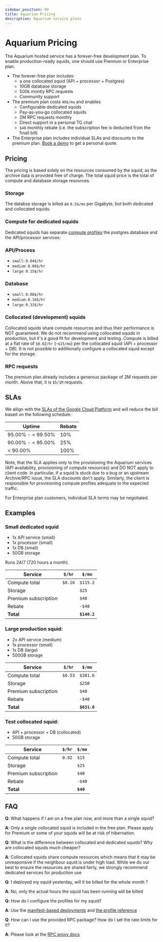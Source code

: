 ```yaml
---
sidebar_position: 99
title: Aquarium Pricing
description: Aquarium service plans 
---
```


# Aquarium Pricing

The Aquarium hosted service has a forever-free development plan. To enable production-ready squids, one should use Premium or Enterprise plan.

- The forever-free plan includes: 
  -  a one collocated squid (API + processor + Postgres)
  -  10GB database storage 
  -  500k montly RPC requests
  -  Community support
- The premium plan costs `40$/mo` and enables
  - Configurable dedicated squids 
  - Pay-as-you-go collocated squids
  - 2M RPC requests monthly
  - Direct support in a personal TG chat
  - `$40` monthly rebate (i.e. the subscription fee is deducted from the finall bill) 
- The Enterprise plan includes individual SLAs and discounts to the premium plan. [Book a demo](https://calendly.com/d/yzj-48g-bf7/subsquid-demo) to get a personal quote.

## Pricing 

The pricing is based solely on the resources consumed by the squid, as the archive data is provided free of charge. 
The total squid price is the total of compute and database storage resources. 

### Storage 

The databse storage is billed as `0.5$/mo` per Gigabyte, bot both dedicated and collocated squids. 

### Compute for dedicated squids

Dedicated squids has separate [compute profiles](/deploy-squid/scale/#services) the postgres database and the API/processor services:

### API/Process

- `small`: `0.04$/hr` 
- `medium`: `0.08$/hr`
- `large`: `0.15$/hr`

### Database

- `small`: `0.08$/hr`
- `medium`: `0.16$/hr`
- `large`: `0.33$/hr`


### Collocated (development) squids

Collocated squids share compute resources and thus their performance is NOT guaranteed. We do not recommend using
collocated squids in production, but it's a good fit for development and testing.
Compute is billed at a flat rate of `$0.02/hr` (`~$15/mo`) per the collocated squid (API + processor + DB). 
It is not possible to additionally configure a collocated squid except for the storage.

### RPC requests

The premium plan already includes a generous package of 2M requests per month. Above that, it is `$5/1M` requests. 

## SLAs

We allign with the [SLAs of the Google Cloud Platform](https://cloud.google.com/compute/sla) and will reduce the bill based on the following schedule:

| Uptime | Rebate |
|-----------------|-----------------|
| 95.00% - < 99.50%     | 10%        |
| 90.00% - < 95.00%       | 25%         |
| < 90.00%          | 100%       |

Note, that the SLA applies only to the provisioning the Aquarium services (API availability, provisioning of compute resources) and DO NOT apply to client code. In particular, if a squid is stuck due to a bug or an upstream Archive/RPC issue, the SLA discounts don't apply. Similarly, the client is responsible for provisioning compute profiles adequate to the expected traffic. 

For Enterprise plan customers, individual SLA terms may be negotiated. 

## Examples

### Small dedicated squid

- 1x API service (small)
- 1x processor (small)
- 1x DB (small)
- 50GB storage

Runs 24/7 (720 hours a month). 

| Service | `$/hr` | `$/mo`          |
|-----------------|-----------------|-----------------|
| Compute total  |  `$0.16`    | `$115.2` |
| Storage      |          | `$25` |
| Premium subscription       |      | `$40` |
| Rebate       |      | `-$40` |
| **Total**       |      | **`$140.2`** |


### Large production squid:

- 2x API service (medium)
- 1x processor (small)
- 1x DB (large)
- 500GB storage

| Service | `$/hr` | `$/mo`          |
|-----------------|-----------------|-----------------|
| Compute total   |  `$0.53`    | `$381.6` |
| Storage      |          | `$250` |
| Premium subscription       |      | `$40` |
| Rebate       |      | `-$40` |
| **Total**       |      | **`$631.6`** |


### Test collocated squid:

- API + processor + DB (collocated)
- 50GB storage

| Service | `$/hr` | `$/mo`          |
|-----------------|-----------------|-----------------|
| Compute total  | `0.02`    | `$15` |
| Storage      |          | `$25` |
| Premium subscription       |      | `$40` |
| Rebate       |      | `-$40` |
| **Total**       |      | **`$40`** |

## FAQ

**Q**: What happens if I am on a free plan now, and more than a single squid?

**A**: Only a single collocated squid is included in the free plan. Please apply for Premium or some of your squids will be at risk of hibernation.

**Q**: What is the difference between collocated and dedicated squids? Why are collocated squids much cheaper?

**A**: Collocated squids share compute resources which means that it may be unresponsive if the neighbour squid is under high load. 
While we do our best to ensure the resources are shared fairly, we strongly recommend dedicated services for production use

**Q**: I deployed my squid yesterday, will it be billed for the whole month ?

**A**: No, only the actual hours the squid has been running will be billed

**Q**: How do I configure the profiles for my squid? 

**A**: Use the [manifest-based deployments](/deploy-squid/deploy-manifest/) and [the profile reference](/deploy-squid/scale/)

**Q**: How can I use the provided RPC package? How do I set the rate limits for it?
 
**A**: Please look at the [RPC proxy docs](/deploy-squid/rpc-proxy/)

